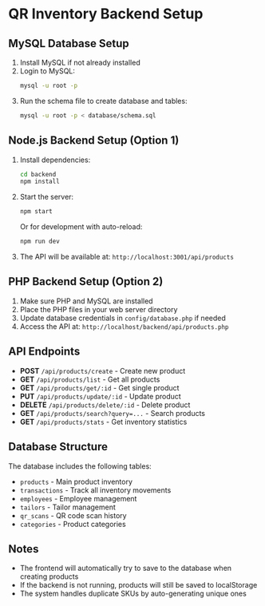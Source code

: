 # QR Inventory Backend Setup

## MySQL Database Setup

1. Install MySQL if not already installed
2. Login to MySQL:
   ```bash
   mysql -u root -p
   ```
3. Run the schema file to create database and tables:
   ```bash
   mysql -u root -p < database/schema.sql
   ```

## Node.js Backend Setup (Option 1)

1. Install dependencies:
   ```bash
   cd backend
   npm install
   ```

2. Start the server:
   ```bash
   npm start
   ```
   Or for development with auto-reload:
   ```bash
   npm run dev
   ```

3. The API will be available at: `http://localhost:3001/api/products`

## PHP Backend Setup (Option 2)

1. Make sure PHP and MySQL are installed
2. Place the PHP files in your web server directory
3. Update database credentials in `config/database.php` if needed
4. Access the API at: `http://localhost/backend/api/products.php`

## API Endpoints

- **POST** `/api/products/create` - Create new product
- **GET** `/api/products/list` - Get all products
- **GET** `/api/products/get/:id` - Get single product
- **PUT** `/api/products/update/:id` - Update product
- **DELETE** `/api/products/delete/:id` - Delete product
- **GET** `/api/products/search?query=...` - Search products
- **GET** `/api/products/stats` - Get inventory statistics

## Database Structure

The database includes the following tables:
- `products` - Main product inventory
- `transactions` - Track all inventory movements
- `employees` - Employee management
- `tailors` - Tailor management
- `qr_scans` - QR code scan history
- `categories` - Product categories

## Notes

- The frontend will automatically try to save to the database when creating products
- If the backend is not running, products will still be saved to localStorage
- The system handles duplicate SKUs by auto-generating unique ones